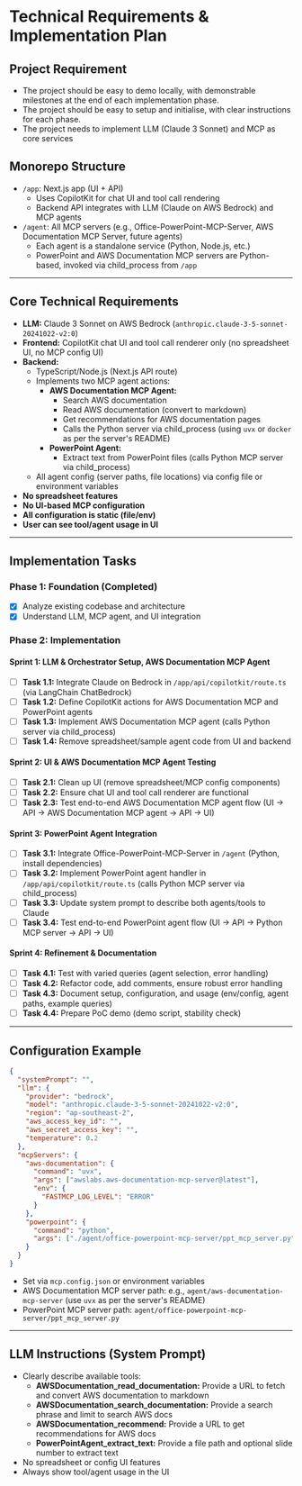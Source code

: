 # Technical Requirements & Implementation Plan

## Project Requirement

- The project should be easy to demo locally, with demonstrable milestones at the end of each implementation phase.
- The project should be easy to setup and initialise, with clear instructions for each phase.
- The project needs to implement LLM (Claude 3 Sonnet) and MCP as core services

## Monorepo Structure

- `/app`: Next.js app (UI + API)
  - Uses CopilotKit for chat UI and tool call rendering
  - Backend API integrates with LLM (Claude on AWS Bedrock) and MCP agents
- `/agent`: All MCP servers (e.g., Office-PowerPoint-MCP-Server, AWS Documentation MCP Server, future agents)
  - Each agent is a standalone service (Python, Node.js, etc.)
  - PowerPoint and AWS Documentation MCP servers are Python-based, invoked via child_process from `/app`

---

## Core Technical Requirements

- **LLM:** Claude 3 Sonnet on AWS Bedrock (`anthropic.claude-3-5-sonnet-20241022-v2:0`)
- **Frontend:** CopilotKit chat UI and tool call renderer only (no spreadsheet UI, no MCP config UI)
- **Backend:**
  - TypeScript/Node.js (Next.js API route)
  - Implements two MCP agent actions:
    - **AWS Documentation MCP Agent:**
      - Search AWS documentation
      - Read AWS documentation (convert to markdown)
      - Get recommendations for AWS documentation pages
      - Calls the Python server via child_process (using `uvx` or `docker` as per the server's README)
    - **PowerPoint Agent:**
      - Extract text from PowerPoint files (calls Python MCP server via child_process)
  - All agent config (server paths, file locations) via config file or environment variables
- **No spreadsheet features**
- **No UI-based MCP configuration**
- **All configuration is static (file/env)**
- **User can see tool/agent usage in UI**

---

## Implementation Tasks

### Phase 1: Foundation (Completed)

- [x] Analyze existing codebase and architecture
- [x] Understand LLM, MCP agent, and UI integration

### Phase 2: Implementation

#### Sprint 1: LLM & Orchestrator Setup, AWS Documentation MCP Agent

- [ ] **Task 1.1:** Integrate Claude on Bedrock in `/app/api/copilotkit/route.ts` (via LangChain ChatBedrock)
- [ ] **Task 1.2:** Define CopilotKit actions for AWS Documentation MCP and PowerPoint agents
- [ ] **Task 1.3:** Implement AWS Documentation MCP agent (calls Python server via child_process)
- [ ] **Task 1.4:** Remove spreadsheet/sample agent code from UI and backend

#### Sprint 2: UI & AWS Documentation MCP Agent Testing

- [ ] **Task 2.1:** Clean up UI (remove spreadsheet/MCP config components)
- [ ] **Task 2.2:** Ensure chat UI and tool call renderer are functional
- [ ] **Task 2.3:** Test end-to-end AWS Documentation MCP agent flow (UI → API → AWS Documentation MCP agent → API → UI)

#### Sprint 3: PowerPoint Agent Integration

- [ ] **Task 3.1:** Integrate Office-PowerPoint-MCP-Server in `/agent` (Python, install dependencies)
- [ ] **Task 3.2:** Implement PowerPoint agent handler in `/app/api/copilotkit/route.ts` (calls Python MCP server via child_process)
- [ ] **Task 3.3:** Update system prompt to describe both agents/tools to Claude
- [ ] **Task 3.4:** Test end-to-end PowerPoint agent flow (UI → API → Python MCP server → API → UI)

#### Sprint 4: Refinement & Documentation

- [ ] **Task 4.1:** Test with varied queries (agent selection, error handling)
- [ ] **Task 4.2:** Refactor code, add comments, ensure robust error handling
- [ ] **Task 4.3:** Document setup, configuration, and usage (env/config, agent paths, example queries)
- [ ] **Task 4.4:** Prepare PoC demo (demo script, stability check)

---

## Configuration Example

```json
{
  "systemPrompt": "",
  "llm": {
    "provider": "bedrock",
    "model": "anthropic.claude-3-5-sonnet-20241022-v2:0",
    "region": "ap-southeast-2",
    "aws_access_key_id": "",
    "aws_secret_access_key": "",
    "temperature": 0.2
  },
  "mcpServers": {
    "aws-documentation": {
      "command": "uvx",
      "args": ["awslabs.aws-documentation-mcp-server@latest"],
      "env": {
        "FASTMCP_LOG_LEVEL": "ERROR"
      }
    },
    "powerpoint": {
      "command": "python",
      "args": ["./agent/office-powerpoint-mcp-server/ppt_mcp_server.py"]
    }
  }
}
```

- Set via `mcp.config.json` or environment variables
- AWS Documentation MCP server path: e.g., `agent/aws-documentation-mcp-server` (use `uvx` as per the server's README)
- PowerPoint MCP server path: `agent/office-powerpoint-mcp-server/ppt_mcp_server.py`

---

## LLM Instructions (System Prompt)

- Clearly describe available tools:
  - **AWSDocumentation_read_documentation:** Provide a URL to fetch and convert AWS documentation to markdown
  - **AWSDocumentation_search_documentation:** Provide a search phrase and limit to search AWS docs
  - **AWSDocumentation_recommend:** Provide a URL to get recommendations for AWS docs
  - **PowerPointAgent_extract_text:** Provide a file path and optional slide number to extract text
- No spreadsheet or config UI features
- Always show tool/agent usage in the UI
